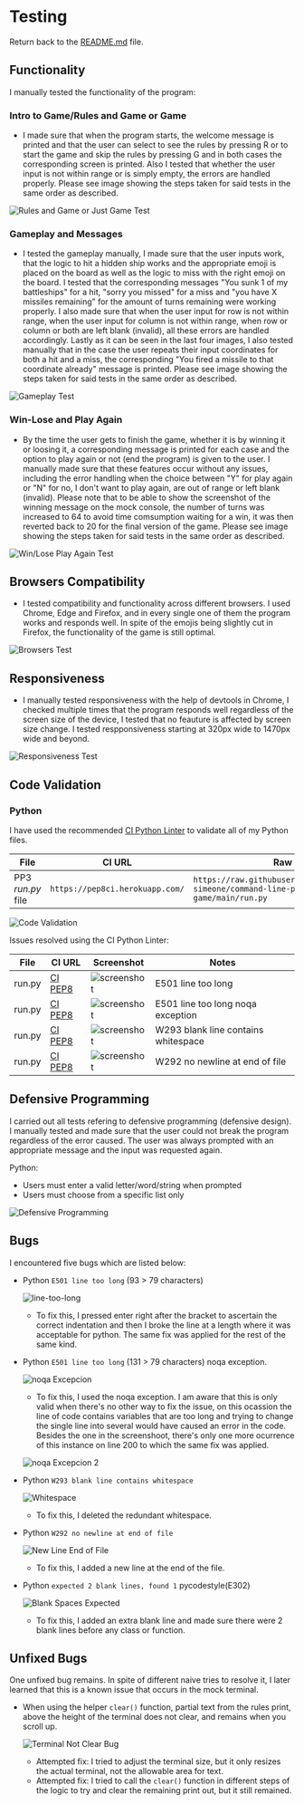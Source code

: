 # Testing

Return back to the [README.md](README.md) file.

## Functionality

I manually tested the functionality of the program:

### Intro to Game/Rules and Game or Game

- I made sure that when the program starts, the welcome message is printed and that the user can select to see the rules by pressing R or to start the game and skip the rules by pressing G and in both cases the corresponding screen is printed. Also I tested that whether the user input is not within range or is simply empty, the errors are handled properly. Please see image showing the steps taken for said tests in the same order as described.

![Rules and Game or Just Game Test](documentation/welcome-rules-screens-test.png)

### Gameplay and Messages

- I tested the gameplay manually, I made sure that the user inputs work, that the logic to hit a hidden ship works and the appropriate emoji is placed on the board as well as the logic to miss with the right emoji on the board. I tested that the corresponding messages "You sunk 1 of my battleships" for a hit, "sorry you missed" for a miss and "you have X missiles remaining" for the amount of turns remaining were working properly. I also made sure that when the user input for row is not within range, when the user input for column is not within range, when row or column or both are left blank (invalid), all these errors are handled accordingly. Lastly as it can be seen in the last four images, I also tested manually that in the case the user repeats their input coordinates for both a hit and a miss, the corresponding "You fired a missile to that coordinate already" message is printed. Please see image showing the steps taken for said tests in the same order as described.

![Gameplay Test](documentation/gameplay-test.png)

### Win-Lose and Play Again

- By the time the user gets to finish the game, whether it is by winning it or loosing it, a corresponding message is printed for each case and the option to play again or not (end the program) is given to the user. I manually made sure that these features occur without any issues, including the error handling when the choice between "Y" for play again or "N" for no, I don't want to play again, are out of range or left blank (invalid). Please note that to be able to show the screenshot of the winning message on the mock console, the number of turns was increased to 64 to avoid time comsumption waiting for a win, it was then reverted back to 20 for the final version of the game. Please see image showing the steps taken for said tests in the same order as described.

![Win/Lose Play Again Test](documentation/win-lose-play-again-test.png)

## Browsers Compatibility

- I tested compatibility and functionality across different browsers. I used Chrome, Edge and Firefox, and in every single one of them the program works and responds well. In spite of the emojis being slightly cut in Firefox, the functionality of the game is still optimal.

![Browsers Test](documentation/browsers-test.png)

## Responsiveness

- I manually tested responsiveness with the help of devtools in Chrome, I checked multiple times that the program responds well regardless of the screen size of the device, I tested that no feauture is affected by screen size change. I tested respponsiveness starting at 320px wide to 1470px wide and beyond.

![Responsiveness Test](documentation/responsiveness-test.png)

## Code Validation

### Python

I have used the recommended [CI Python Linter](https://pep8ci.herokuapp.com) to validate all of my Python files.

| File | CI URL | Raw URL | Combined |
| --- | --- | --- | --- |
| PP3 *run.py* file | `https://pep8ci.herokuapp.com/` | `https://raw.githubusercontent.com/leonardo-simeone/command-line-python-battleship-game/main/run.py` | `https://pep8ci.herokuapp.com/https://raw.githubusercontent.com/leonardo-simeone/command-line-python-battleship-game/main/run.py` |


![Code Validation](documentation/python-code-validation-pass.png)



Issues resolved using the CI Python Linter:

| File | CI URL | Screenshot | Notes |
| --- | --- | --- | --- |
| run.py | [CI PEP8](https://pep8ci.herokuapp.com/https://raw.githubusercontent.com/leonardo-simeone/command-line-python-battleship-game/main/run.py) | ![screenshot](documentation/e501-line-too-long.png) | E501 line too long |
| run.py | [CI PEP8](https://pep8ci.herokuapp.com/https://raw.githubusercontent.com/leonardo-simeone/command-line-python-battleship-game/main/run.py) | ![screenshot](documentation/noqa-e501-exception.png) | E501 line too long noqa exception |
| run.py | [CI PEP8](https://pep8ci.herokuapp.com/https://raw.githubusercontent.com/leonardo-simeone/command-line-python-battleship-game/main/run.py) | ![screenshot](documentation/w293-blank-line-contains-whitespace.png) | W293 blank line contains whitespace |
| run.py | [CI PEP8](https://pep8ci.herokuapp.com/https://raw.githubusercontent.com/leonardo-simeone/command-line-python-battleship-game/main/run.py) | ![screenshot](documentation/w292-no-newline-end-file.png) | W292 no newline at end of file |

## Defensive Programming

I carried out all tests refering to defensive programming (defensive design). I manually tested and made sure that the user could not break the program regardless of the error caused. The user was always prompted with an appropriate message and the input was requested again.

Python:
- Users must enter a valid letter/word/string when prompted
- Users must choose from a specific list only

![Defensive Programming](documentation/defensive-programming.png)

## Bugs

I encountered five bugs which are listed below:

- Python `E501 line too long` (93 > 79 characters)

    ![line-too-long](documentation/e501-line-too-long.png)

    - To fix this, I pressed enter right after the bracket to ascertain the correct indentation and then I broke the line at a length where it was acceptable for python. The same fix was applied for the rest of the same kind.

- Python `E501 line too long` (131 > 79 characters) noqa exception.

    ![noqa Excepcion](documentation/noqa-e501-exception.png)

    - To fix this, I used the noqa exception. I am aware that this is only valid when there's no other way to fix the issue, on this ocassion the line of code contains variables that are too long and trying to change the single line into several would have caused an error in the code. Besides the one in the screenshoot, there's only one more ocurrence of this instance on line 200 to which the same fix was applied.

    ![noqa Excepcion 2](documentation/noqa-e501-exception-2.png)

- Python `W293 blank line contains whitespace`

    ![Whitespace](documentation/w293-blank-line-contains-whitespace.png)

    - To fix this, I deleted the redundant whitespace.

- Python `W292 no newline at end of file`

    ![New Line End of File](documentation/w292-no-newline-end-file.png)

    - To fix this, I added a new line at the end of the file.

- Python `expected 2 blank lines, found 1` pycodestyle(E302)

    ![Blank Spaces Expected](documentation/blank-spaces-expected.png)

    - To fix this, I added an extra blank line and made sure there were 2 blank lines before any class or function.

## Unfixed Bugs

One unfixed bug remains. In spite of different naive tries to resolve it, I later learned that this is a known issue that occurs in the mock terminal.

- When using the helper `clear()` function, partial text from the rules print, above the height of the terminal does not clear, and remains when you scroll up.

    ![Terminal Not Clear Bug](documentation/partial-rules-message-not-cleared.png)

    - Attempted fix: I tried to adjust the terminal size, but it only resizes the actual terminal, not the allowable area for text.
    - Attempted fix: I tried to call the `clear()` function in different steps of the logic to try and clear the remaining print out, but it still remained.

